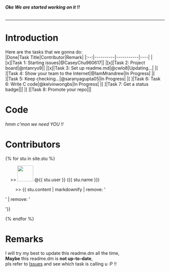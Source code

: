 ###### __Oke We are started working on it !!__   
-----------------------------------------  
  
# Introduction  
Here are the tasks that we gonna do:  
|Done|Task Title|Contributor|Remark|
|:--:|----------|-----------|----|
|[x]|Task 1: Starting issues|@CaseyChu960617||
|[x]|Task 2: Project board|@ntanryo9||
|[x]|Task 3: Set up readme.md|@cwlo8|Updating...|
|[ ]|Task 4: Show your team to the Internet|@IamMrandrew|In Progress|
|[ ]|Task 5: Keep checking...|@saranyagupta05|In Progress|
|[ ]|Task 6: Task 6: Write C code|@kelvinwongbs|In Progress|
|[ ]|Task 7: Get a status badge|||
|[ ]|Task 8: Promote your repo|||
    
# Code  
###### hmm c'mon we need YOU !!  
  
# Contributors  
{% for stu in site.stu %}
   <p>&nbsp;&nbsp;&nbsp;&nbsp;>> <img src="{{ stu.image }}" width="50" height="50"> @{{ stu.user }}&nbsp;({{ stu.name }})</p>
   <p>&nbsp;&nbsp;&nbsp;&nbsp;&nbsp;&nbsp;&nbsp;&nbsp;>> {{ stu.content | markdownify | remove: '<p>' | remove: '</p>'}}</p>
 {% endfor %}
  
# Remarks
I will try my best to update this readme.dm all the time,  
**Maybe** this readme.dm is **not up-to-date**,  
pls refer to [Issues](https://github.com/csci3251-2020/project-team-j/issues) and see which task is calling u :P !!
